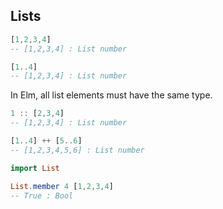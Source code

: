 ## Lists

```elm
[1,2,3,4]
-- [1,2,3,4] : List number

[1..4]
-- [1,2,3,4] : List number
```

In Elm, all list elements must have the same type.

```elm
1 :: [2,3,4]
-- [1,2,3,4] : List number

[1..4] ++ [5..6]
-- [1,2,3,4,5,6] : List number
```

```elm
import List

List.member 4 [1,2,3,4]
-- True : Bool
```
